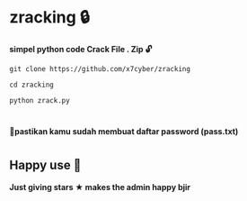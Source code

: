 # zracking 🔒
**simpel python code Crack File . Zip 🔓**

```
git clone https://github.com/x7cyber/zracking
```
```
cd zracking
```
```
python zrack.py
```
#
**🔹pastikan kamu sudah membuat daftar password (pass.txt)**
#
## Happy use 🙂
**Just giving stars ★ makes the admin happy bjir**
